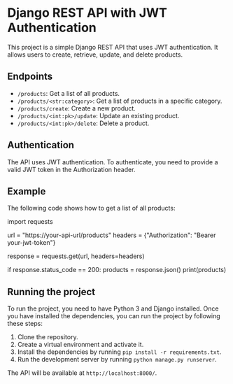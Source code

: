 # Django REST API with JWT Authentication

This project is a simple Django REST API that uses JWT authentication. It allows users to create, retrieve, update, and delete products.

## Endpoints

* `/products`: Get a list of all products.
* `/products/<str:category>`: Get a list of products in a specific category.
* `/products/create`: Create a new product.
* `/products/<int:pk>/update`: Update an existing product.
* `/products/<int:pk>/delete`: Delete a product.

## Authentication

The API uses JWT authentication. To authenticate, you need to provide a valid JWT token in the Authorization header.

## Example

The following code shows how to get a list of all products:


import requests

url = "https://your-api-url/products"
headers = {"Authorization": "Bearer your-jwt-token"}

response = requests.get(url, headers=headers)

if response.status_code == 200:
    products = response.json()
    print(products)


## Running the project

To run the project, you need to have Python 3 and Django installed. Once you have installed the dependencies, you can run the project by following these steps:

1. Clone the repository.
2. Create a virtual environment and activate it.
3. Install the dependencies by running `pip install -r requirements.txt`.
4. Run the development server by running `python manage.py runserver`.

The API will be available at `http://localhost:8000/`.


